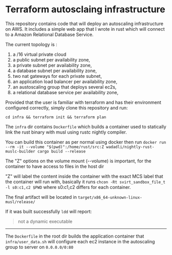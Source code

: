 # Terraform autosclaing infrastructure
This repository contains code that will deploy an autoscaling infrastructure on AWS. It includes a simple web app that I wrote in rust which will connect to a Amazon Relational Database Service.

The current topology is :

1. a /16 virtual private cloud
2. a public subnet per availability zone,
3. a private subnet per availability zone,
4. a database subnet per availability zone,
5. two nat gateways for each private subnet,
6. an application load balancer per availability zone,
7. an austoscaling group that deploys several ec2s,
8. a relational database service per availability zone,


Provided that the user is familiar with terraform and has their environment configured correctly, simply clone this repository and run:

```
cd infra && terraform init && terraform plan
```

The ```infra``` dir contains ```Dockerfile``` which builds a container used to statically link the rust binary with musl using rustc nightly compiler.

You can build this container as per normal using docker then run ```docker run --rm -it --volume "$(pwd)":/home/rust/src:Z wadadli/nightly-rust-muslc-builder cargo build --release```

The "Z" options on the volume mount (--volume) is important, for the container to have access to files in the host dir

"Z" will label the content inside the container with the exact MCS label that the container will run with, basically it runs ```chcon -Rt svirt_sandbox_file_t -l s0:c1,c2 $PWD``` where s0:c1,c2 differs for each container.

The final artifact will be located in ```target/x86_64-unknown-linux-musl/release/```

If it was built successfully ```ldd``` will report:
> not a dynamic executable

---


The ```Dockerfile``` in the root dir builds the application container that ```infra/user_data.sh``` will configure each ec2 instance in the autoscaling group to server on ```0.0.0.0/0:80```

